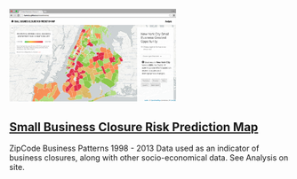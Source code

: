 <a href="http://livenlulu.github.io/riskestimator/"><img src="data/businessrisk.png" alt="linkkk" style="max-width: 300px; width:300px"/></a>

## [Small Business Closure Risk Prediction Map](http://livenlulu.github.io/riskestimator/)

ZipCode Business Patterns 1998 - 2013 Data used as an indicator of business closures, along with other socio-economical data. See Analysis on site.